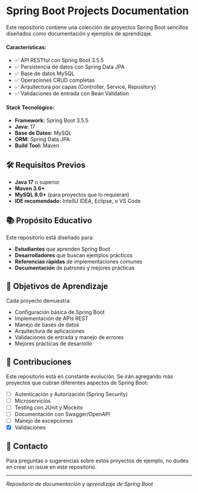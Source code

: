 # Spring Boot Projects Documentation

Este repositorio contiene una colección de proyectos Spring Boot sencillos diseñados como documentación y ejemplos de aprendizaje.


#### Características:
- ✅ API RESTful con Spring Boot 3.5.5
- ✅ Persistencia de datos con Spring Data JPA
- ✅ Base de datos MySQL
- ✅ Operaciones CRUD completas
- ✅ Arquitectura por capas (Controller, Service, Repository)
- ✅ Validaciones de entrada con Bean Validation

#### Stack Tecnológico:
- **Framework:** Spring Boot 3.5.5
- **Java:** 17
- **Base de Datos:** MySQL
- **ORM:** Spring Data JPA
- **Build Tool:** Maven



## 🛠️ Requisitos Previos

- **Java 17** o superior
- **Maven 3.6+**
- **MySQL 8.0+** (para proyectos que lo requieran)
- **IDE recomendado:** IntelliJ IDEA, Eclipse, o VS Code



## 📚 Propósito Educativo

Este repositorio está diseñado para:

- **Estudiantes** que aprenden Spring Boot
- **Desarrolladores** que buscan ejemplos prácticos
- **Referencias rápidas** de implementaciones comunes
- **Documentación** de patrones y mejores prácticas

## 🎯 Objetivos de Aprendizaje

Cada proyecto demuestra:
- Configuración básica de Spring Boot
- Implementación de APIs REST
- Manejo de bases de datos
- Arquitectura de aplicaciones
- Validaciones de entrada y manejo de errores
- Mejores prácticas de desarrollo

## 📝 Contribuciones

Este repositorio está en constante evolución. Se irán agregando más proyectos que cubran diferentes aspectos de Spring Boot:

- [ ] Autenticación y Autorización (Spring Security)
- [ ] Microservicios
- [ ] Testing con JUnit y Mockito
- [ ] Documentación con Swagger/OpenAPI
- [ ] Manejo de excepciones
- [x] Validaciones

## 📧 Contacto

Para preguntas o sugerencias sobre estos proyectos de ejemplo, no dudes en crear un issue en este repositorio.

---
*Repositorio de documentación y aprendizaje de Spring Boot*
